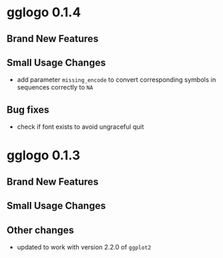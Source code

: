 # gglogo 0.1.4


## Brand New Features

## Small Usage Changes

- add parameter `missing_encode` to convert corresponding symbols in sequences correctly to `NA`

## Bug fixes

- check if font exists to avoid ungraceful quit


# gglogo 0.1.3


## Brand New Features

## Small Usage Changes

## Other changes

- updated to work with version 2.2.0 of `ggplot2`

